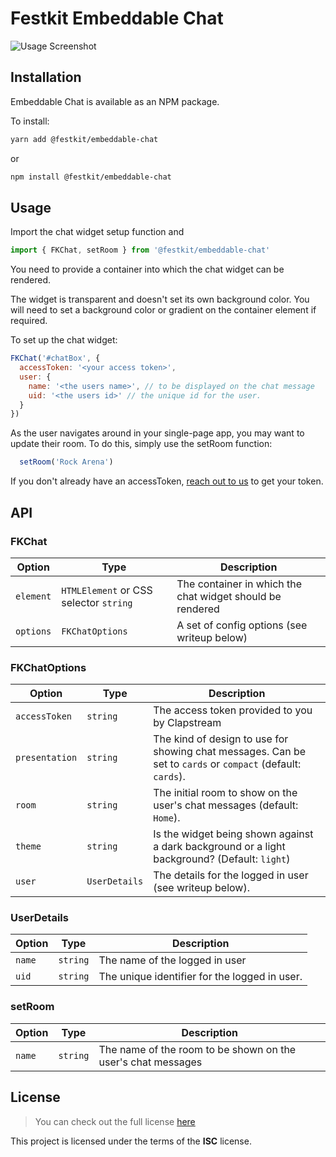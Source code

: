 # Festkit Embeddable Chat

![Usage Screenshot](https://i.imgur.com/x0Vv5Wx.png)

## Installation

Embeddable Chat is available as an NPM package.

To install:

```zsh
yarn add @festkit/embeddable-chat
```
or
```zsh
npm install @festkit/embeddable-chat
```

## Usage

Import the chat widget setup function and 

```JavaScript
import { FKChat, setRoom } from '@festkit/embeddable-chat'
```
You need to provide a container into which the chat widget can be rendered.

The widget is transparent and doesn't set its own background color. You will need to set a background color or gradient on the container element if required.

To set up the chat widget:

```JavaScript
FKChat('#chatBox', {
  accessToken: '<your access token>',
  user: {
    name: '<the users name>', // to be displayed on the chat message
    uid: '<the users id>' // the unique id for the user.
  }
})
```

As the user navigates around in your single-page app, you may want to update their room. To do this, simply use the setRoom function:

```JavaScript
  setRoom('Rock Arena')
```

If you don't already have an accessToken, [reach out to us](mailto:hello@clapstream.com) to get your token.

## API

### FKChat
| Option  | Type                      | Description |
|---------|---------------------------|-------------|
|`element`| `HTMLElement` or CSS selector `string` | The container in which the chat widget should be rendered |
|`options`| `FKChatOptions`           | A set of config options (see writeup below) 


### FKChatOptions
| Option      | Type                                   | Description |
|-------------|----------------------------------------|-------------|
|`accessToken`| `string` | The access token provided to you by Clapstream |
|`presentation`| `string`                        | The kind of design to use for showing chat messages. Can be set to `cards` or `compact` (default: `cards`). |
|`room`| `string`                        | The initial room to show on the user's chat messages (default: `Home`). |
|`theme`| `string`                        | Is the widget being shown against a dark background or a light background? (Default: `light`)  |
|`user`| `UserDetails`                        | The details for the logged in user (see writeup below). |

### UserDetails
| Option      | Type                                   | Description |
|-------------|----------------------------------------|-------------|
|`name`| `string`                        | The name of the logged in user |
|`uid`| `string`                        | The unique identifier for the logged in user. |

### setRoom
| Option      | Type                                   | Description |
|-------------|----------------------------------------|-------------|
|`name`| `string`                        | The name of the room to be shown on the user's chat messages |

## License
>You can check out the full license [here](https://github.com/clapstream/embeddable-chat/blob/main/LICENSE)

This project is licensed under the terms of the **ISC** license.

